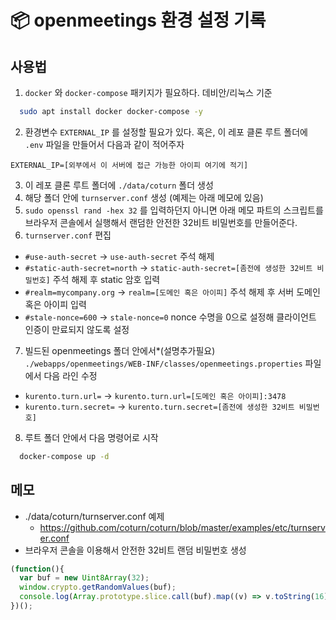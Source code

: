# 📦 openmeetings 환경 설정 기록

## 사용법
1. `docker` 와 `docker-compose` 패키지가 필요하다. 데비안/리눅스 기준
```bash
  sudo apt install docker docker-compose -y
```
2. 환경변수 `EXTERNAL_IP` 를 설정할 필요가 있다. 혹은, 이 레포 클론 루트 폴더에 `.env` 파일을 만들어서 다음과 같이 적어주자
```.env
EXTERNAL_IP=[외부에서 이 서버에 접근 가능한 아이피 여기에 적기]
```
3. 이 레포 클론 루트 폴더에 `./data/coturn` 폴더 생성
4. 해당 폴더 안에 `turnserver.conf` 생성 (예제는 아래 메모에 있음)
5. `sudo openssl rand -hex 32` 를 입력하던지 아니면 아래 메모 파트의 스크립트를 브라우저 콘솔에서 실행해서 랜덤한 안전한 32비트 비밀번호를 만들어준다.
6. `turnserver.conf` 편집
  - `#use-auth-secret` -> `use-auth-secret` 주석 해제
  - `#static-auth-secret=north` -> `static-auth-secret=[좀전에 생성한 32비트 비밀번호]` 주석 해제 후 static 암호 입력
  - `#realm=mycompany.org` -> `realm=[도메인 혹은 아이피]` 주석 해제 후 서버 도메인 혹은 아이피 입력
  - `#stale-nonce=600` -> `stale-nonce=0` nonce 수명을 0으로 설정해 클라이언트 인증이 만료되지 않도록 설정
7. 빌드된 openmeetings 폴더 안에서*(설명추가필요) `./webapps/openmeetings/WEB-INF/classes/openmeetings.properties` 파일에서 다음 라인 수정
  - `kurento.turn.url=` -> `kurento.turn.url=[도메인 혹은 아이피]:3478`
  - `kurento.turn.secret=` -> `kurento.turn.secret=[좀전에 생성한 32비트 비밀번호]`
8. 루트 폴더 안에서 다음 명령어로 시작
```bash
  docker-compose up -d
```

## 메모
- ./data/coturn/turnserver.conf 예제
  - https://github.com/coturn/coturn/blob/master/examples/etc/turnserver.conf
- 브라우저 콘솔을 이용해서 안전한 32비트 랜덤 비밀번호 생성
```javascript
(function(){
  var buf = new Uint8Array(32);
  window.crypto.getRandomValues(buf);
  console.log(Array.prototype.slice.call(buf).map((v) => v.toString(16).padStart(2, '0')).join(''));
})();
```
